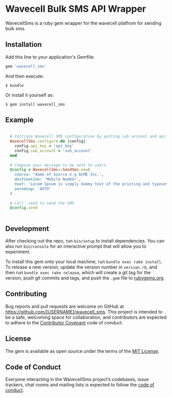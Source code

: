 # Wavecell Bulk SMS API Wrapper

WavecellSms is a ruby gem wrapper for the wavecell platfrom for sending bulk sms.

## Installation

Add this line to your application's Gemfile:

```ruby
gem 'wavecell_sms'
```

And then execute:

    $ bundle

Or install it yourself as:

    $ gem install wavecell_sms

## Example

  ```ruby
    
    # Initiate Wavecell SMS configuration by putting sub account and api key
    WavecellSms.configure do |config|
      config.api_key = 'api_key'
      config.sub_account = 'sub_account'
    end
    
    # Compose your message to be sent to users
    @config = WavecellSms::SendSms.new(
      source: 'Name of Source e.g ACME Inc.',
      destination: 'Mobile Number',
      text: 'Lorem Ipsum is simply dummy text of the printing and typesetting industry.',
      encoding: 'AUTO'
    )
    
    # Call .send to send the SMS
    @config.send
    
  ```

## Development

After checking out the repo, run `bin/setup` to install dependencies. You can also run `bin/console` for an interactive prompt that will allow you to experiment.

To install this gem onto your local machine, run `bundle exec rake install`. To release a new version, update the version number in `version.rb`, and then run `bundle exec rake release`, which will create a git tag for the version, push git commits and tags, and push the `.gem` file to [rubygems.org](https://rubygems.org).

## Contributing

Bug reports and pull requests are welcome on GitHub at https://github.com/[USERNAME]/wavecell_sms. This project is intended to be a safe, welcoming space for collaboration, and contributors are expected to adhere to the [Contributor Covenant](http://contributor-covenant.org) code of conduct.

## License

The gem is available as open source under the terms of the [MIT License](https://opensource.org/licenses/MIT).

## Code of Conduct

Everyone interacting in the WavecellSms project’s codebases, issue trackers, chat rooms and mailing lists is expected to follow the [code of conduct](https://github.com/[USERNAME]/wavecell_sms/blob/master/CODE_OF_CONDUCT.md).
